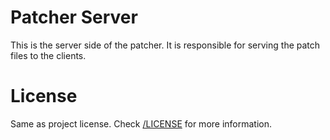 # Patcher Server

This is the server side of the patcher. It is responsible for serving the patch files to the clients.

# License

Same as project license. Check [/LICENSE](/LICENSE) for more information.